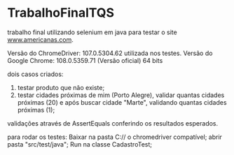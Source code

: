 # TrabalhoFinalTQS

trabalho final utilizando selenium em java para testar o site www.americanas.com.

Versão do ChromeDriver: 107.0.5304.62 utilizada nos testes.
Versão do Google Chrome: 108.0.5359.71 (Versão oficial) 64 bits

dois casos criados:
1) testar produto que não existe;
2) testar cidades próximas de mim (Porto Alegre), validar quantas cidades próximas (20) e após buscar cidade "Marte", validando quantas cidades próximas (1);

validações através de AssertEquals conferindo os resultados esperados.

para rodar os testes:
Baixar na pasta C:// o chromedriver compatível;
abrir pasta "src/test/java";
Run na classe CadastroTest;
